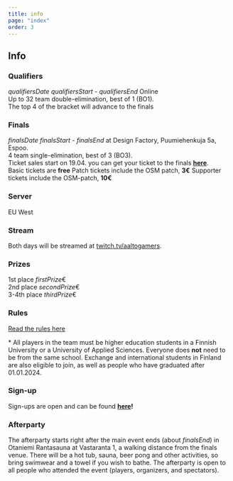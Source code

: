 ```yaml
---
title: info
page: "index"
order: 3
---
```


## Info

### Qualifiers

$qualifiersDate$ $qualifiersStart$ - $qualifiersEnd$ Online  
Up to 32 team double-elimination, best of 1 (BO1).  
The top 4 of the bracket will advance to the finals

### Finals

$finalsDate$ $finalsStart$ - $finalsEnd$ at Design Factory, Puumiehenkuja 5a, Espoo.  
4 team single-elimination, best of 3 (BO3).  
Ticket sales start on 19.04. you can get your ticket to the finals **[here]($ticketLink$)**.  
<lx>Basic tickets are **free**</lx>
<lx>Patch tickets include the OSM patch, **3€**</lx>
<lx>Supporter tickets include the OSM-patch, **10€**</lx>

### Server

EU West

### Stream

Both days will be streamed at [twitch.tv/aaltogamers](https://twitch.tv/aaltogamers).

### Prizes

1st place $firstPrize$€  
2nd place $secondPrize$€  
3-4th place $thirdPrize$€

### Rules

[Read the rules here](/rules)  

\* All players in the team must be higher education students in a Finnish University or a University of Applied Sciences. Everyone does **not** need to be from the same school. Exchange and international students in Finland are also eligible to join, as well as people who have graduated after 01.01.2024.



### Sign-up

Sign-ups are open and can be found **[here]($signUpLink$)!**

### Afterparty

The afterparty starts right after the main event ends (about $finalsEnd$) in Otaniemi Rantasauna at Vastaranta 1, a walking distance from the finals venue. There will be a hot tub, sauna, beer pong and other activities, so bring swimwear and a towel if you wish to bathe.
The afterparty is open to all people who attended the event (players, organizers, and spectators).
